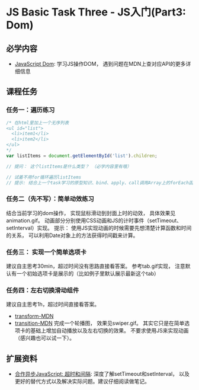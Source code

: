 # JS Basic Task Three - JS入门(Part3: Dom)

## 必学内容
+ [JavaScript Dom](https://developer.mozilla.org/zh-CN/docs/Learn/JavaScript/Client-side_web_APIs/Manipulating_documents): 学习JS操作DOM， 遇到问题在MDN上查对应API的更多详细信息

## 课程任务
### 任务一：遍历练习
```javascript
/* 在html里加上一个无序列表
<ul id="list">
  <li>item1</li>
  <li>item2</li>
</ul>
*/
var listItems = document.getElementById('list').children;

// 提问： 这个listItems是什么类型？ （必学内容里有哦）

// 试着不用for循环遍历listItems
// 提示: 结合上一个task学习的原型知识、bind、apply、call调用Array上的forEach函数.

```

### 任务二（先不写）：简单动效练习
结合当前学习的dom操作， 实现鼠标滑动到封面上时的动效， 具体效果见animation.gif。 动画部分分别使用CSS动画和JS的计时事件（setTimeout、setInterval）实现。
提示： 使用JS实现动画的时候需要先想清楚计算函数和时间的关系， 可以利用Date对象上的方法获得时间戳来计算。

### 任务三： 实现一个简单选项卡
建议自主思考30min，超过时间没有思路直接看答案。
参考tab.gif实现， 注意默认有一个初始选项卡是展示的（比如例子里默认展示最新这个tab）

### 任务四：左右切换滑动组件

建议自主思考1h，超过时间直接看答案。
+ [transform-MDN](https://developer.mozilla.org/zh-CN/docs/Web/CSS/transform)
+ [transition-MDN](https://developer.mozilla.org/zh-CN/docs/Web/CSS/transition)
完成一个轮播图， 效果见swiper.gif。 其实它只是在简单选项卡的基础上增加自动播放以及左右切换的效果。 不要求使用JS来实现动画（感兴趣也可以试一下）。

## 扩展资料
+ [合作异步JavaScript: 超时和间隔](https://developer.mozilla.org/zh-cn/docs/learn/JavaScript/%E5%BC%82%E6%AD%A5/%E8%B6%85%E6%97%B6%E5%92%8C%E9%97%B4%E9%9A%94): 深度了解setTimeout和setInterval， 以及更好的替代方式以及解决实际问题。建议仔细阅读做笔记。